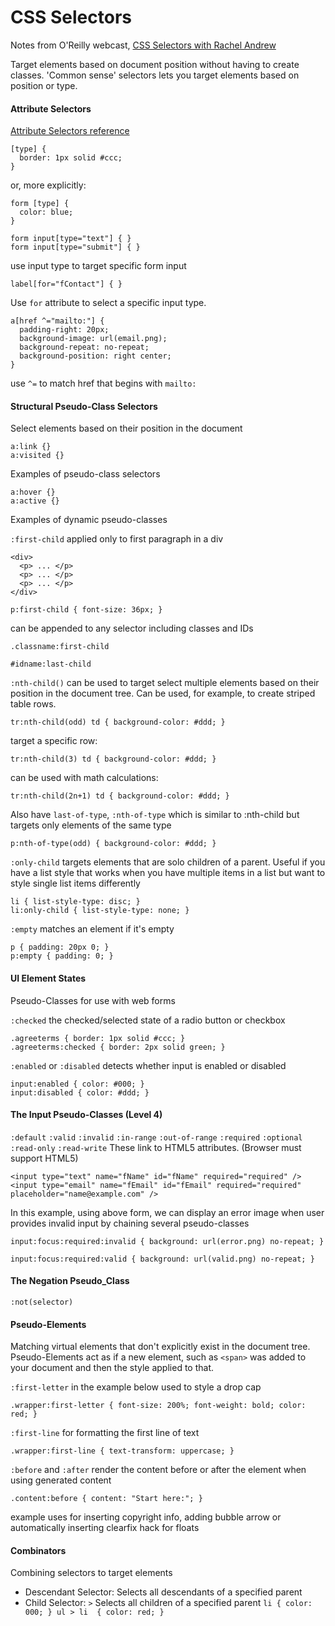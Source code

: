 # CSS Selectors

Notes from O'Reilly webcast, [CSS Selectors with Rachel Andrew](https://event.on24.com/eventRegistration/EventLobbyServlet?target=lobby20.jsp&eventid=1013158&sessionid=1&key=F1BE14FF965B659861E1033DF49568F5&eventuserid=121203768)

Target elements based on document position without having to create classes.
'Common sense' selectors lets you target elements based on position or type.

#### Attribute Selectors

[Attribute Selectors reference](https://developer.mozilla.org/en-US/docs/Web/CSS/Attribute_selectors)

```
[type] {
  border: 1px solid #ccc;
}
```
or, more explicitly:
```
form [type] {
  color: blue;
}
```

```
form input[type="text"] { }
form input[type="submit"] { }
```
use input type to target specific form input


```
label[for="fContact"] { }
```
Use `for` attribute to select a specific input type.

```
a[href ^="mailto:"] {
  padding-right: 20px;
  background-image: url(email.png);
  background-repeat: no-repeat;
  background-position: right center;
}
```
use `^=` to match href that begins with `mailto:`

#### Structural Pseudo-Class Selectors

Select elements based on their position in the document

```
a:link {}
a:visited {}
```
Examples of pseudo-class selectors


```
a:hover {}
a:active {}
```
Examples of dynamic pseudo-classes


`:first-child` applied only to first paragraph in a div
```
<div>
  <p> ... </p>
  <p> ... </p>
  <p> ... </p>
</div>
```

```
p:first-child { font-size: 36px; }
```

can be appended to any selector including classes and IDs

```
.classname:first-child
```

```
#idname:last-child
```

`:nth-child()` can be used to target select multiple elements based on their position in the document tree. Can be used, for example, to create striped table rows.

```
tr:nth-child(odd) td { background-color: #ddd; }
```

target a specific row:
```
tr:nth-child(3) td { background-color: #ddd; }
```

can be used with math calculations:
```
tr:nth-child(2n+1) td { background-color: #ddd; }
```

Also have `last-of-type`, `:nth-of-type` which is similar to :nth-child but targets only elements of the same type
```
p:nth-of-type(odd) { background-color: #ddd; }
```


`:only-child` targets elements that are solo children of a parent. Useful if you have a list style that works when you have multiple items in a list but want to style single list items differently

```
li { list-style-type: disc; }
li:only-child { list-style-type: none; }
```

`:empty` matches an element if it's empty

```
p { padding: 20px 0; }
p:empty { padding: 0; }
```

#### UI Element States

Pseudo-Classes for use with web forms

`:checked` the checked/selected state of a radio button or checkbox
```
.agreeterms { border: 1px solid #ccc; }
.agreeterms:checked { border: 2px solid green; }
```

`:enabled` or `:disabled` detects whether input is enabled or disabled
```
input:enabled { color: #000; }
input:disabled { color: #ddd; }
```

#### The Input Pseudo-Classes (Level 4)

`:default`
`:valid`
`:invalid`
`:in-range`
`:out-of-range`
`:required`
`:optional`
`:read-only`
`:read-write`
These link to HTML5 attributes. (Browser must support HTML5)

```
<input type="text" name="fName" id="fName" required="required" />
<input type="email" name="fEmail" id="fEmail" required="required" placeholder="name@example.com" />
```

In this example, using above form, we can display an error image when user provides invalid input by chaining several pseudo-classes
```
input:focus:required:invalid { background: url(error.png) no-repeat; }
```
```
input:focus:required:valid { background: url(valid.png) no-repeat; }
```

#### The Negation Pseudo_Class

`:not(selector)`


#### Pseudo-Elements

Matching virtual elements that don't explicitly exist in the document tree. Pseudo-Elements act as if a new element, such as `<span>` was added to your document and then the style applied to that.

`:first-letter` in the example below used to style a drop cap

```
.wrapper:first-letter { font-size: 200%; font-weight: bold; color: red; }
```

`:first-line` for formatting the first line of text

```
.wrapper:first-line { text-transform: uppercase; }
```

`:before` and `:after` render the content before or after the element when using generated content
```
.content:before { content: "Start here:"; }
```
example uses for inserting copyright info, adding bubble arrow or automatically inserting clearfix hack for floats


#### Combinators

Combining selectors to target elements

* Descendant Selector: Selects all descendants of a specified parent
* Child Selector: `>` Selects all children of a specified parent `li { color: 000; } ul > li  { color: red; }`
